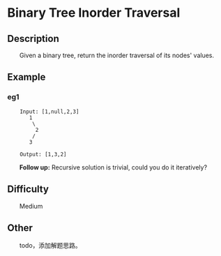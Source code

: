 # Binary Tree Inorder Traversal

## Description

&emsp;&emsp;Given a binary tree, return the inorder traversal of its nodes' values.

## Example

### eg1

```
    Input: [1,null,2,3]
       1
        \
         2
        /
       3
    
    Output: [1,3,2]
```

&emsp;&emsp;**Follow up:** Recursive solution is trivial, could you do it iteratively?

## Difficulty

&emsp;&emsp;Medium

## Other

&emsp;&emsp;todo，添加解题思路。